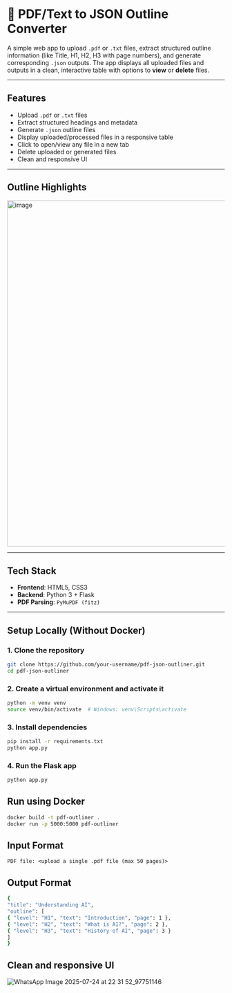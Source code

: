 # 📄 PDF/Text to JSON Outline Converter 

A simple web app to upload `.pdf` or `.txt` files, extract structured outline information (like Title, H1, H2, H3 with page numbers), and generate corresponding `.json` outputs. The app displays all uploaded files and outputs in a clean, interactive table with options to **view** or **delete** files.

---

##  Features

- Upload `.pdf` or `.txt` files
- Extract structured headings and metadata
- Generate `.json` outline files
- Display uploaded/processed files in a responsive table
- Click to open/view any file in a new tab
- Delete uploaded or generated files
- Clean and responsive UI

---

## Outline Highlights
<img width="1000" height="800" alt="image" src="https://github.com/user-attachments/assets/38c8ee4d-7765-4ac0-937f-e4e56b223224" />


---
## Tech Stack
- **Frontend**: HTML5, CSS3 
- **Backend**: Python 3 + Flask
- **PDF Parsing**: `PyMuPDF (fitz)`

---

##  Setup Locally (Without Docker)
### 1. Clone the repository
```bash
git clone https://github.com/your-username/pdf-json-outliner.git
cd pdf-json-outliner
```
### 2. Create a virtual environment and activate it
```bash
python -m venv venv
source venv/bin/activate  # Windows: venv\Scripts\activate
```
### 3. Install dependencies
```bash
pip install -r requirements.txt
python app.py
```
### 4. Run the Flask app
```bash
python app.py
```
## Run using Docker 
```bash
docker build -t pdf-outliner .
docker run -p 5000:5000 pdf-outliner
```

## Input Format
```
PDF file: <upload a single .pdf file (max 50 pages)>
```

## Output Format
```bash
{
"title": "Understanding AI",
"outline": [
{ "level": "H1", "text": "Introduction", "page": 1 },
{ "level": "H2", "text": "What is AI?", "page": 2 },
{ "level": "H3", "text": "History of AI", "page": 3 }
]
}
```


## Clean and responsive UI
![WhatsApp Image 2025-07-24 at 22 31 52_97751146](https://github.com/user-attachments/assets/f64489da-972f-4b17-8339-7e4ceb558fed)

